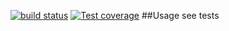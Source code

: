 [![build status][travis-image]][travis-url]
[![Test coverage][coveralls-image]][coveralls-url]
##Usage
see tests

[travis-image]: https://img.shields.io/travis/friskfly/unicode2str/master.svg?style=flat-square
[travis-url]: https://travis-ci.org/friskfly/unicode2str
[coveralls-image]: https://img.shields.io/coveralls/friskfly/unicode2str/master.svg?style=flat-square
[coveralls-url]: https://coveralls.io/r/friskfly/unicode2str?branch=master
